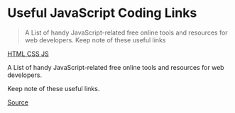 # Useful JavaScript Coding Links

> A List of handy JavaScript-related free online tools and resources for web developers. Keep note of these useful links

[HTML CSS JS](chrome-extension://cjedbglnccaioiolemnfhjncicchinao/ "HTML CSS JS Home")

A List of handy JavaScript-related free online tools and resources for web developers.

Keep note of these useful links.


[Source](https://html-css-js.com/js/links/)